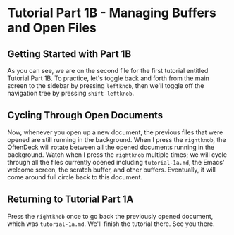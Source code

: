 # Tutorial Part 1B - Managing Buffers and Open Files

## Getting Started with Part 1B

As you can see, we are on the second file for the first tutorial entitled Tutorial Part 1B. To practice, let's toggle back and forth from the main screen to the sidebar by pressing `leftknob`, then we'll toggle off the navigation tree by pressing `shift-leftknob`.

## Cycling Through Open Documents

Now, whenever you open up a new document, the previous files that were opened are still running in the background. When I press the `rightknob`, the OftenDeck will rotate between all the opened documents running in the background. Watch when I press the `rightknob` multiple times; we will cycle through all the files currently opened including `tutorial-1a.md`, the Emacs' welcome screen, the scratch buffer, and other buffers. Eventually, it will come around full circle back to this document. 

## Returning to Tutorial Part 1A

Press the `rightknob` once to go back the previously opened document, which was `tutorial-1a.md`. We'll finish the tutorial there. See you there.
